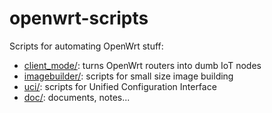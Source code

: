 # openwrt-scripts
Scripts for automating OpenWrt stuff:
 * [client_mode/](https://github.com/lcafaro/openwrt-scripts/tree/master/client_mode): turns OpenWrt routers into dumb IoT nodes
 * [imagebuilder/](https://github.com/lcafaro/openwrt-scripts/tree/master/imagebuilder): scripts for small size image building
 * [uci/](https://github.com/lcafaro/openwrt-scripts/tree/master/uci): scripts for Unified Configuration Interface
 * [doc/](https://github.com/lcafaro/openwrt-scripts/tree/master/doc): documents, notes...
